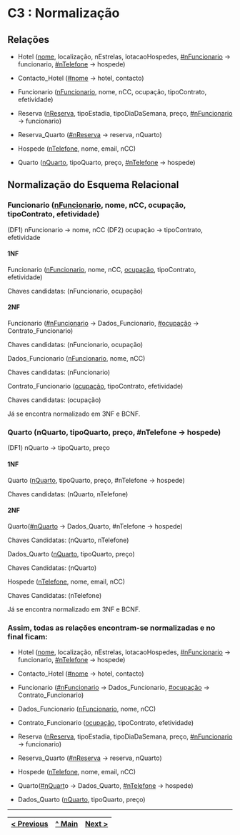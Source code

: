 # C3 : Normalização

## Relações

- Hotel (<ins>nome</ins>, localização, nEstrelas, lotacaoHospedes, <ins>#nFuncionario</ins> -> funcionario, <ins>#nTelefone</ins> -> hospede)

- Contacto_Hotel (<ins>#nome</ins> -> hotel, contacto)

- Funcionario (<ins>nFuncionario</ins>, nome, nCC, ocupação, tipoContrato, efetividade)

- Reserva (<ins>nReserva</ins>, tipoEstadia, tipoDiaDaSemana, preço, <ins>#nFuncionario</ins> -> funcionario)

- Reserva_Quarto (<ins>#nReserva</ins> -> reserva, nQuarto)

- Hospede (<ins>nTelefone</ins>, nome, email, nCC)

- Quarto (<ins>nQuarto</ins>, tipoQuarto, preço, <ins>#nTelefone</ins> -> hospede)

## Normalização do Esquema Relacional

### Funcionario (<ins>nFuncionario</ins>, nome, nCC, ocupação, tipoContrato, efetividade)

(DF1) nFuncionario -> nome, nCC
(DF2) ocupação -> tipoContrato, efetividade

#### 1NF

Funcionario (<ins>nFuncionario</ins>, nome, nCC, <ins>ocupação</ins>, tipoContrato, efetividade)

Chaves candidatas: (nFuncionario, ocupação)

#### 2NF

Funcionario (<ins>#nFuncionario</ins> -> Dados_Funcionario, <ins>#ocupação</ins> -> Contrato_Funcionario)

Chaves candidatas: (nFuncionario, ocupação)

Dados_Funcionario (<ins>nFuncionario</ins>, nome, nCC)

Chaves candidatas: (nFuncionario)

Contrato_Funcionario (<ins>ocupação</ins>, tipoContrato, efetividade)

Chaves candidatas: (ocupação)

Já se encontra normalizado em 3NF e BCNF.

### Quarto (nQuarto, tipoQuarto, preço, #nTelefone -> hospede)

(DF1) nQuarto -> tipoQuarto, preço

#### 1NF

Quarto (<ins>nQuarto</ins>, tipoQuarto, preço, #nTelefone</ins> -> hospede)

Chaves candidatas: (nQuarto, nTelefone)

#### 2NF

Quarto(<ins>#nQuarto</ins> -> Dados_Quarto, #nTelefone</ins> -> hospede)

Chaves Candidatas: (nQuarto, nTelefone)

Dados_Quarto (<ins>nQuarto</ins>, tipoQuarto, preço)

Chaves Candidatas: (nQuarto)

Hospede (<ins>nTelefone</ins>, nome, email, nCC)

Chaves Candidatas: (nTelefone)

Já se encontra normalizado em 3NF e BCNF.

### Assim, todas as relações encontram-se normalizadas e no final ficam:

- Hotel (<ins>nome</ins>, localização, nEstrelas, lotacaoHospedes, <ins>#nFuncionario</ins> -> funcionario, <ins>#nTelefone</ins> -> hospede)

- Contacto_Hotel (<ins>#nome</ins> -> hotel, contacto)

- Funcionario (<ins>#nFuncionario</ins> -> Dados_Funcionario, <ins>#ocupação</ins> -> Contrato_Funcionario)

- Dados_Funcionario (<ins>nFuncionario</ins>, nome, nCC)

- Contrato_Funcionario (<ins>ocupação</ins>, tipoContrato, efetividade)

- Reserva (<ins>nReserva</ins>, tipoEstadia, tipoDiaDaSemana, preço, <ins>#nFuncionario</ins> -> funcionario)

- Reserva_Quarto (<ins>#nReserva</ins> -> reserva, nQuarto)

- Hospede (<ins>nTelefone</ins>, nome, email, nCC)

- Quarto(<ins>#nQuart</ins>o -> Dados_Quarto, <ins>#nTelefone</ins> -> hospede)

- Dados_Quarto (<ins>nQuarto</ins>, tipoQuarto, preço)


---
[< Previous](rebd02.md) | [^ Main](https://github.com/exemploTrabalho/reportSIBD/) | [Next >](rebd04.md)
:--- | :---: | ---: 
